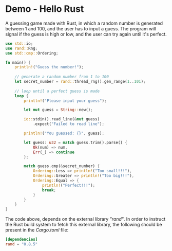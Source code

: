 # Demo - Hello Rust


A guessing game made with Rust, in which a random number is generated between 1 and 100, and the user has to input a guess. The program will signal if the guess is high or low, and the user can try again until it's perfect.
```rust
use std::io;
use rand::Rng;
use std::cmp::Ordering;

fn main() {
    println!("Guess the number!");
    
    // generate a random number from 1 to 100
    let secret_number = rand::thread_rng().gen_range(1..101);
    
    // loop until a perfect guess is made
    loop {
        println!("Please input your guess");

        let mut guess = String::new();

        io::stdin().read_line(&mut guess)
            .expect("Failed to read line");

        println!("You guessed: {}", guess);

        let guess: u32 = match guess.trim().parse() {
            Ok(num) => num,
            Err(_) => continue
        };

        match guess.cmp(&secret_number) {
            Ordering::Less => println!("Too small!!!"),
            Ordering::Greater => println!("Too big!!!"),
            Ordering::Equal => {
                println!("Perfect!!!");
                break;
            }
        }
    }
}

```
The code above, depends on the external library _"rand"_. In order to instruct the Rust build system to fetch this external library, the following should be present in the _Cargo.toml_ file:
```toml
[dependencies]
rand = "0.8.5"
```